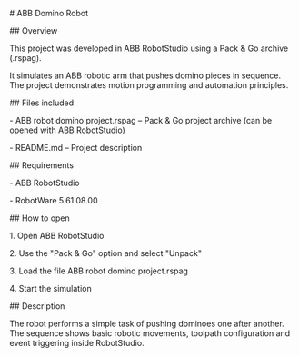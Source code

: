 \# ABB Domino Robot



\## Overview

This project was developed in ABB RobotStudio using a Pack \& Go archive (.rspag).  

It simulates an ABB robotic arm that pushes domino pieces in sequence. The project demonstrates motion programming and automation principles.



\## Files included

\- ABB robot domino project.rspag – Pack \& Go project archive (can be opened with ABB RobotStudio)  

\- README.md – Project description  



\## Requirements

\- ABB RobotStudio  

\- RobotWare 5.61.08.00  



\## How to open

1\. Open ABB RobotStudio  

2\. Use the "Pack \& Go" option and select "Unpack"  

3\. Load the file ABB robot domino project.rspag  

4\. Start the simulation  



\## Description

The robot performs a simple task of pushing dominoes one after another. The sequence shows basic robotic movements, toolpath configuration and event triggering inside RobotStudio.



